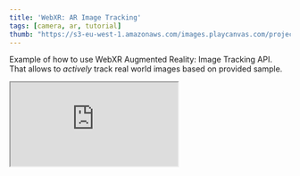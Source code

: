 ```yaml
---
title: 'WebXR: AR Image Tracking'
tags: [camera, ar, tutorial]
thumb: "https://s3-eu-west-1.amazonaws.com/images.playcanvas.com/projects/12/739875/A3DDF5-image-75.jpg"
---
```


Example of how to use WebXR Augmented Reality: Image Tracking API. That allows to *actively* track real world images based on provided sample.

<div className="iframe-container">
    <iframe src="https://playcanv.as/p/PCsSvN5h/" title="WebXR: AR Image Tracking" allow="camera; microphone; xr-spatial-tracking; fullscreen" allowfullscreen></iframe>
</div>
